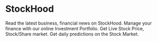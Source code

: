 # StockHood
Read the latest business, financial news on StockHood. Manage your finance with our online Investment Portfolio. Get Live Stock Price, Stock/Share market. Get daily predictions on the Stock Market.